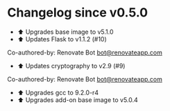 # Changelog since v0.5.0
- :arrow_up: Upgrades base image to v5.1.0 
- :arrow_up: Updates Flask to v1.1.2 (#10)

Co-authored-by: Renovate Bot <bot@renovateapp.com> 
- :arrow_up: Updates cryptography to v2.9 (#9)

Co-authored-by: Renovate Bot <bot@renovateapp.com> 
- :arrow_up: Upgrades gcc to 9.2.0-r4 
- :arrow_up: Upgrades add-on base image to v5.0.4 
